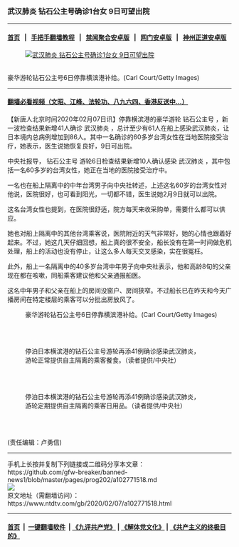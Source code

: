 ### 武汉肺炎 钻石公主号确诊1台女 9日可望出院
------------------------

#### [首页](https://github.com/gfw-breaker/banned-news1/blob/master/README.md) &nbsp;&nbsp;|&nbsp;&nbsp; [手把手翻墙教程](https://github.com/gfw-breaker/guides/wiki) &nbsp;&nbsp;|&nbsp;&nbsp; [禁闻聚合安卓版](https://github.com/gfw-breaker/bn-android) &nbsp;&nbsp;|&nbsp;&nbsp; [网门安卓版](https://github.com/oGate2/oGate) &nbsp;&nbsp;|&nbsp;&nbsp; [神州正道安卓版](https://github.com/SzzdOgate/update) 



<div><div class="featured_image">
 <a href="https://i.ntdtv.com/assets/uploads/2020/02/GettyImages-1198895212.jpg" target="_blank">
  <figure>
   <img alt="武汉肺炎 钻石公主号确诊1台女 9日可望出院" src="https://i.ntdtv.com/assets/uploads/2020/02/GettyImages-1198895212-800x450.jpg"/>
  </figure><br/>
 </a>
 <span class="caption">
  豪华游轮钻石公主号6日停靠横滨港补给。(Carl Court/Getty Images)
 </span>
</div>
</div><hr/>

#### [翻墙必看视频（文昭、江峰、法轮功、八九六四、香港反送中...）](http://167.172.214.107/home.html)

<div><div class="post_content" itemprop="articleBody">
 <p>
  【新唐人北京时间2020年02月07日讯】停靠横滨港的豪华游轮
  <ok href="https://www.ntdtv.com/gb/钻石公主号.htm">
   钻石公主号
  </ok>
  ，新一波检查结果新增41人确诊
  <ok href="https://www.ntdtv.com/gb/武汉肺炎.htm">
   武汉肺炎
  </ok>
  ，总计至少有61人在船上感染武汉肺炎，让日本境内总病例增加到86人。其中一名确诊的60多岁台湾女性在当地医院接受治疗，她表示，医生说她恢复良好，9日可出院。
 </p>
 <p>
  中央社报导，
  <ok href="https://www.ntdtv.com/gb/钻石公主号.htm">
   钻石公主号
  </ok>
  游轮6日检查结果新增10人确认感染
  <ok href="https://www.ntdtv.com/gb/武汉肺炎.htm">
   武汉肺炎
  </ok>
  ，其中包括一名60多岁的台湾女性，她正在当地的医院接受治疗中。
 </p>
 <p>
  一名也在船上隔离中的中年台湾男子向中央社转述，上述这名60岁的台湾女性对他说，医院很好，也可看到阳光，一切都不错，医生说她2月9日就可以出院。
 </p>
 <p>
  这名台湾女性也提到，在医院很舒适，院方每天来收采购单，需要什么都可以供应。
 </p>
 <p>
  她也对船上隔离中的其他台湾乘客说，医院附近的天气非常好，她的心情也跟着好起来。不过，她这几天仔细回想，船上真的很不安全，船长没有在第一时间做危机处理，船上的活动也没有停止，让这么多人每天交叉感染，实在很冤枉。
 </p>
 <p>
  此外，船上一名隔离中的40多岁台湾中年男子向中央社表示，他和高龄8旬的父亲现在都在咳嗽，同船乘客建议他和父亲通报船医。
 </p>
 <p>
  这名中年男子和父亲在船上的房间没窗户、房间狭窄。不过船长已在昨天和今天广播房间在特定楼层的乘客可以分批出房放风了。
 </p>
 <figure class="wp-caption alignnone" id="attachment_102771523" style="width: 600px">
  <img alt="" class="size-medium wp-image-102771523" src="https://i.ntdtv.com/assets/uploads/2020/02/GettyImages-1198895672-600x400.jpg">
   <br/><figcaption class="wp-caption-text">
    豪华游轮钻石公主号6日停靠横滨港补给。(Carl Court/Getty Images)
   </figcaption><br/>
  </img>
 </figure><br/>
 <figure class="wp-caption alignnone" id="attachment_102771522" style="width: 400px">
  <img alt="" class="size-full wp-image-102771522" src="https://i.ntdtv.com/assets/uploads/2020/02/20200207PHO0039l.jpg">
   <br/><figcaption class="wp-caption-text">
    停泊日本横滨港的钻石公主号游轮再添41例确诊感染武汉肺炎，游轮正常提供自主隔离的乘客餐食。（读者提供/中央社）
   </figcaption><br/>
  </img>
 </figure><br/>
 <figure class="wp-caption alignnone" id="attachment_102771521" style="width: 400px">
  <img alt="" class="size-full wp-image-102771521" src="https://i.ntdtv.com/assets/uploads/2020/02/20200207PHO0038l.jpg"/>
  <br/><figcaption class="wp-caption-text">
   停泊日本横滨港的钻石公主号游轮再添41例确诊感染武汉肺炎，游轮定期提供自主隔离的乘客日用品。（读者提供/中央社）
  </figcaption><br/>
 </figure><br/>
 <p>
  (责任编辑：卢勇信)
 </p>
 <div class="single_ad">
 </div>
</div>
</div>
<hr/>
手机上长按并复制下列链接或二维码分享本文章：<br/>
https://github.com/gfw-breaker/banned-news1/blob/master/pages/prog202/a102771518.md <br/>
<a href='https://github.com/gfw-breaker/banned-news1/blob/master/pages/prog202/a102771518.md'><img src='https://github.com/gfw-breaker/banned-news1/blob/master/pages/prog202/a102771518.md.png'/></a> <br/>
原文地址（需翻墙访问）：https://www.ntdtv.com/gb/2020/02/07/a102771518.html


------------------------
#### [首页](https://github.com/gfw-breaker/banned-news1/blob/master/README.md) &nbsp;|&nbsp; [一键翻墙软件](https://github.com/gfw-breaker/nogfw/blob/master/README.md) &nbsp;| [《九评共产党》](https://github.com/gfw-breaker/9ping.md/blob/master/README.md#九评之一评共产党是什么) | [《解体党文化》](https://github.com/gfw-breaker/jtdwh.md/blob/master/README.md) | [《共产主义的终极目的》](https://github.com/gfw-breaker/gczydzjmd.md/blob/master/README.md)


<img src='http://gfw-breaker.win/banned-news/pages/prog202/a102771518.md' width='0px' height='0px'/>